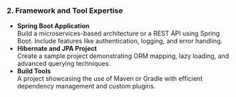 ### **2. Framework and Tool Expertise**
- **Spring Boot Application**  
  Build a microservices-based architecture or a REST API using Spring Boot. Include features like authentication, logging, and error handling.
- **Hibernate and JPA Project**  
  Create a sample project demonstrating ORM mapping, lazy loading, and advanced querying techniques.
- **Build Tools**  
  A project showcasing the use of Maven or Gradle with efficient dependency management and custom plugins.
